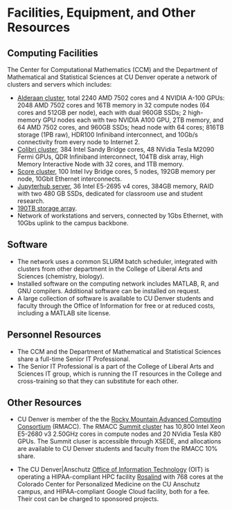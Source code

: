 # Facilities, Equipment, and Other Resources

## Computing Facilities 
The Center for Computational Mathematics (CCM) and the Department of Mathematical and Statistical Sciences at CU Denver operate a network of clusters and servers which includes:

*   [Alderaan cluster](../alderaan/), total 2240 AMD 7502 cores and 4 NVIDIA A-100 GPUs: 2048 AMD 7502 cores and 16TB memory in 32 compute nodes (64 cores and 512GB per node), each with dual 960GB SSDs; 2 high-memory GPU nodes each with two NVIDIA A100 GPU, 2TB memory, and 64 AMD 7502 cores, and 960GB SSDs; head node with 64 cores; 816TB storage (1PB raw), HDR100 Infiniband interconnect, and 10Gb/s connectivity from every node to Internet 2.
*   [Colibri cluster](../colibri/), 384 Intel Sandy Bridge cores, 48 NVidia Tesla M2090 Fermi GPUs, QDR Infiniband interconnect, 104TB disk array, High Memory Interactive Node with 32 cores, and 1TB memory.
*   [Score cluster](../score/), 100 Intel Ivy Bridge cores, 5 nodes, 192GB memory per node, 10Gbit Ethernet interconnects.
*   [Jupyterhub server](../jupyterhub/), 36 Intel E5-2695 v4  cores, 384GB memory, RAID with two 480 GB SSDs, dedicated for classroom use and student research.
*   [190TB storage array](../storage/).
*   Network of workstations and servers, connected by 1Gbs Ethernet, with 10Gbs uplink to the campus backbone.

## Software
*   The network uses a common SLURM batch scheduler, integrated with clusters from other department in the College of Liberal Arts and Sciences (chemistry, biology).
*   Installed software on the computing network includes MATLAB, R, and GNU compilers. Additional software can be installed on request. 
*   A large collection of software is available to CU Denver students and faculty through the Office of Information for free or at reduced costs, including a MATLAB site license.

## Personnel Resources
* The CCM and the Department of Mathematical and Statistical Sciences share a full-time Senior IT Professional. 
* The Senior IT Professional is a part of the College of Liberal Arts and Sciences IT group, which is running the IT resources in the College and cross-training so that they can substitute for each other. 

## Other Resources
* CU Denver is member of the the [Rocky Mountain Advanced Computing Consortium](https://rmacc.org) (RMACC). The RMACC [Summit cluster](https://www.colorado.edu/rc/resources/summit) has 10,800 Intel Xeon E5-2680 v3 2.50GHz cores in compute nodes and 20 NVidia Tesla K80 GPUs. The Summit cluser is accessible through XSEDE, and allocations are available to CU Denver students and faculty from the RMACC 10% share.

* The CU Denver|Anschutz [Office of Information Technology](https://www.ucdenver.edu/offices/office-of-information-technology) (OIT) is operating a HIPAA-compliant HPC facility [Rosalind](https://www.ucdenver.edu/offices/office-of-information-technology/ticr-high-performance-computing) with 768 cores at the Colorado Center for Personalized Medicine on the CU Anschutz campus, and HIPAA-compliant Google Cloud facility, both for a fee. Their cost can be charged to sponsored projects.

